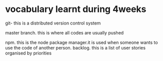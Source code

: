 # vocabulary learnt during 4weeks

git- this is a distributed version control system

master branch. this is where all codes are usually pushed

npm. this is the node package manager.it is used when someone wants to use the code of another person.
backlog. this is a list of user stories organised by priorities
